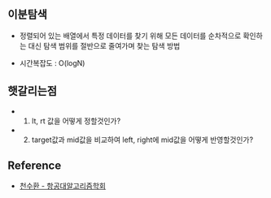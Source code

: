 ## 이분탐색

- 정렬되어 있는 배열에서 특정 데이터를 찾기 위해 모든 데이터를 순차적으로 확인하는 대신 탐색 범위를 절반으로 줄여가며 찾는 탐색 방법

- 시간복잡도 : O(logN)

## 햇갈리는점

- 1. lt, rt 값을 어떻게 정할것인가?
- 2. target값과 mid값을 비교하여 left, right에 mid값을 어떻게 반영할것인가?

## Reference

- [천수환 - 항공대알고리즘학회](https://www.youtube.com/watch?v=Wbhwlf4stfY)
